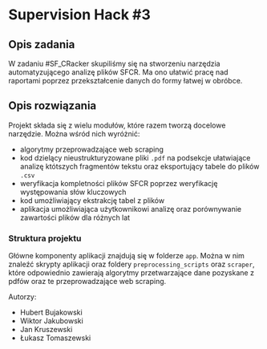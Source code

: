 # Supervision Hack #3 

## Opis zadania
W zadaniu #SF_CRacker skupiliśmy się na stworzeniu narzędzia automatyzującego analizę plików SFCR. Ma ono ułatwić pracę nad raportami poprzez przekształcenie danych do formy łatwej w obróbce.

## Opis rozwiązania
Projekt składa się z wielu modułów, które razem tworzą docelowe narzędzie. Można wśród nich wyróżnić:
- algorytmy przeprowadzające web scraping
- kod dzielący nieustrukturyzowane pliki `.pdf` na podsekcje ułatwiające analizę któtszych fragmentów tekstu oraz eksportujący tabele do plików `.csv`
- weryfikacja kompletności plików SFCR poprzez weryfikację występowania słów kluczowych
- kod umożliwiający ekstrakcję tabel z plików
- aplikacja umożliwiająca użytkownikowi analizę oraz porównywanie zawartości plików dla różnych lat

### Struktura projektu
Główne komponenty aplikacji znajdują się w folderze `app`. Można w nim znaleźć skrypty aplikacji oraz foldery `preprocessing_scripts` oraz `scraper`, które odpowiednio zawierają algorytmy przetwarzające dane pozyskane z pdfów oraz te przeprowadzające web scraping.

Autorzy:
- Hubert Bujakowski
- Wiktor Jakubowski
- Jan Kruszewski
- Łukasz Tomaszewski
